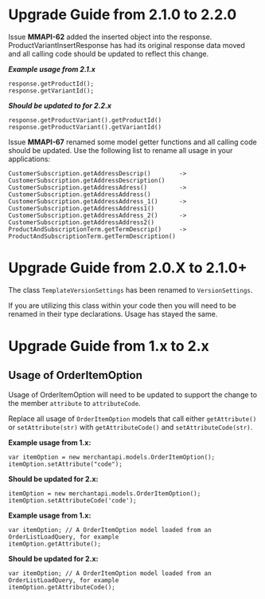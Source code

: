 # Upgrade Guide from 2.1.0 to 2.2.0

Issue **MMAPI-62** added the inserted object into the response. ProductVariantInsertResponse has had its original response data moved and all calling code should be updated to reflect this change.

***Example usage from 2.1.x***

	response.getProductId();
	response.getVariantId();

***Should be updated to for 2.2.x***
	
	response.getProductVariant().getProductId()
	response.getProductVariant().getVariantId()

Issue **MMAPI-67** renamed some model getter functions and all calling code should be updated. Use the following list to rename all usage in your applications:

	CustomerSubscription.getAddressDescrip() 		-> CustomerSubscription.getAddressDescription()
	CustomerSubscription.getAddressAdress() 		-> CustomerSubscription.getAddressAddress()
	CustomerSubscription.getAddressAddress_1()		-> CustomerSubscription.getAddressAddress1()
	CustomerSubscription.getAddressAddress_2()		-> CustomerSubscription.getAddressAddress2()
	ProductAndSubscriptionTerm.getTermDescrip()		-> ProductAndSubscriptionTerm.getTermDescription()

# Upgrade Guide from 2.0.X to 2.1.0+

The class `TemplateVersionSettings` has been renamed to `VersionSettings`.

If you are utilizing this class within your code then you will need to be renamed in their type declarations. Usage has stayed the same.

# Upgrade Guide from 1.x to 2.x

## Usage of OrderItemOption

Usage of OrderItemOption will need to be updated to support the change to the member `attribute` to `attributeCode`.

Replace all usage of `OrderItemOption` models that call either `getAttribute()` or `setAttribute(str)` with `getAttributeCode()` and `setAttributeCode(str)`.

**Example usage from 1.x:**

    var itemOption = new merchantapi.models.OrderItemOption();
    itemOption.setAttribute("code");

**Should be updated for 2.x:**

    itemOption = new merchantapi.models.OrderItemOption();
    itemOption.setAttributeCode('code');

**Example usage from 1.x:**

	var itemOption; // A OrderItemOption model loaded from an OrderListLoadQuery, for example
	itemOption.getAttribute();

**Should be updated for 2.x:**

	var itemOption; // A OrderItemOption model loaded from an OrderListLoadQuery, for example
	itemOption.getAttributeCode();
